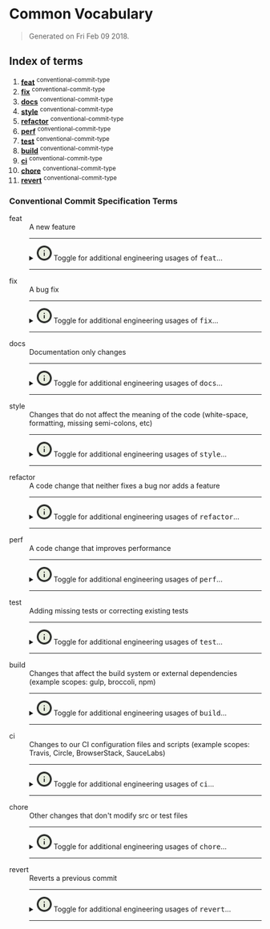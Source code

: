 # Common Vocabulary

> Generated on Fri Feb 09 2018.

## Index of terms

1.  [**feat**](#feat) <sup>conventional-commit-type</sup>
1.  [**fix**](#fix) <sup>conventional-commit-type</sup>
1.  [**docs**](#docs) <sup>conventional-commit-type</sup>
1.  [**style**](#style) <sup>conventional-commit-type</sup>
1.  [**refactor**](#refactor) <sup>conventional-commit-type</sup>
1.  [**perf**](#perf) <sup>conventional-commit-type</sup>
1.  [**test**](#test) <sup>conventional-commit-type</sup>
1.  [**build**](#build) <sup>conventional-commit-type</sup>
1.  [**ci**](#ci) <sup>conventional-commit-type</sup>
1.  [**chore**](#chore) <sup>conventional-commit-type</sup>
1.  [**revert**](#revert) <sup>conventional-commit-type</sup>

### Conventional Commit Specification Terms

<dl>
<dt><a name="feat"></a>feat</dt>
<dd>A new feature
  <hr>
  <details>
  <summary><img src="https://raw.githubusercontent.com/commonality/common-vocabulary/master/docs/img/icons8/icon-info-30.png" alt="More info"> Toggle for additional engineering usages of <samp>feat</samp>...</summary>
  <ul><p>
  <!-- categories -->

  <p><em>Category</em>
  <blockquote><ul>
    <li>conventional-commit-type</li>
  </blockquote>

  <!-- commit log headers -->

  <!-- labels -->

</details>
<hr>
</dd>
</ul>
<!-- definition -->
<dt><a name="fix"></a>fix</dt>
<dd>A bug fix
  <hr>
  <details>
  <summary><img src="https://raw.githubusercontent.com/commonality/common-vocabulary/master/docs/img/icons8/icon-info-30.png" alt="More info"> Toggle for additional engineering usages of <samp>fix</samp>...</summary>
  <ul><p>
  <!-- categories -->

  <p><em>Category</em>
  <blockquote><ul>
    <li>conventional-commit-type</li>
  </blockquote>

  <!-- commit log headers -->

  <!-- labels -->

</details>
<hr>
</dd>
</ul>
<!-- definition -->
<dt><a name="docs"></a>docs</dt>
<dd>Documentation only changes
  <hr>
  <details>
  <summary><img src="https://raw.githubusercontent.com/commonality/common-vocabulary/master/docs/img/icons8/icon-info-30.png" alt="More info"> Toggle for additional engineering usages of <samp>docs</samp>...</summary>
  <ul><p>
  <!-- categories -->

  <p><em>Category</em>
  <blockquote><ul>
    <li>conventional-commit-type</li>
  </blockquote>

  <!-- commit log headers -->

  <!-- labels -->

</details>
<hr>
</dd>
</ul>
<!-- definition -->
<dt><a name="style"></a>style</dt>
<dd>Changes that do not affect the meaning of the code (white-space, formatting, missing semi-colons, etc)
  <hr>
  <details>
  <summary><img src="https://raw.githubusercontent.com/commonality/common-vocabulary/master/docs/img/icons8/icon-info-30.png" alt="More info"> Toggle for additional engineering usages of <samp>style</samp>...</summary>
  <ul><p>
  <!-- categories -->

  <p><em>Category</em>
  <blockquote><ul>
    <li>conventional-commit-type</li>
  </blockquote>

  <!-- commit log headers -->

  <!-- labels -->

</details>
<hr>
</dd>
</ul>
<!-- definition -->
<dt><a name="refactor"></a>refactor</dt>
<dd>A code change that neither fixes a bug nor adds a feature
  <hr>
  <details>
  <summary><img src="https://raw.githubusercontent.com/commonality/common-vocabulary/master/docs/img/icons8/icon-info-30.png" alt="More info"> Toggle for additional engineering usages of <samp>refactor</samp>...</summary>
  <ul><p>
  <!-- categories -->

  <p><em>Category</em>
  <blockquote><ul>
    <li>conventional-commit-type</li>
  </blockquote>

  <!-- commit log headers -->

  <!-- labels -->

</details>
<hr>
</dd>
</ul>
<!-- definition -->
<dt><a name="perf"></a>perf</dt>
<dd>A code change that improves performance
  <hr>
  <details>
  <summary><img src="https://raw.githubusercontent.com/commonality/common-vocabulary/master/docs/img/icons8/icon-info-30.png" alt="More info"> Toggle for additional engineering usages of <samp>perf</samp>...</summary>
  <ul><p>
  <!-- categories -->

  <p><em>Category</em>
  <blockquote><ul>
    <li>conventional-commit-type</li>
  </blockquote>

  <!-- commit log headers -->

  <!-- labels -->

</details>
<hr>
</dd>
</ul>
<!-- definition -->
<dt><a name="test"></a>test</dt>
<dd>Adding missing tests or correcting existing tests
  <hr>
  <details>
  <summary><img src="https://raw.githubusercontent.com/commonality/common-vocabulary/master/docs/img/icons8/icon-info-30.png" alt="More info"> Toggle for additional engineering usages of <samp>test</samp>...</summary>
  <ul><p>
  <!-- categories -->

  <p><em>Category</em>
  <blockquote><ul>
    <li>conventional-commit-type</li>
  </blockquote>

  <!-- commit log headers -->

  <!-- labels -->

</details>
<hr>
</dd>
</ul>
<!-- definition -->
<dt><a name="build"></a>build</dt>
<dd>Changes that affect the build system or external dependencies (example scopes: gulp, broccoli, npm)
  <hr>
  <details>
  <summary><img src="https://raw.githubusercontent.com/commonality/common-vocabulary/master/docs/img/icons8/icon-info-30.png" alt="More info"> Toggle for additional engineering usages of <samp>build</samp>...</summary>
  <ul><p>
  <!-- categories -->

  <p><em>Category</em>
  <blockquote><ul>
    <li>conventional-commit-type</li>
  </blockquote>

  <!-- commit log headers -->

  <!-- labels -->

</details>
<hr>
</dd>
</ul>
<!-- definition -->
<dt><a name="ci"></a>ci</dt>
<dd>Changes to our CI configuration files and scripts (example scopes: Travis, Circle, BrowserStack, SauceLabs)
  <hr>
  <details>
  <summary><img src="https://raw.githubusercontent.com/commonality/common-vocabulary/master/docs/img/icons8/icon-info-30.png" alt="More info"> Toggle for additional engineering usages of <samp>ci</samp>...</summary>
  <ul><p>
  <!-- categories -->

  <p><em>Category</em>
  <blockquote><ul>
    <li>conventional-commit-type</li>
  </blockquote>

  <!-- commit log headers -->

  <!-- labels -->

</details>
<hr>
</dd>
</ul>
<!-- definition -->
<dt><a name="chore"></a>chore</dt>
<dd>Other changes that don't modify src or test files
  <hr>
  <details>
  <summary><img src="https://raw.githubusercontent.com/commonality/common-vocabulary/master/docs/img/icons8/icon-info-30.png" alt="More info"> Toggle for additional engineering usages of <samp>chore</samp>...</summary>
  <ul><p>
  <!-- categories -->

  <p><em>Category</em>
  <blockquote><ul>
    <li>conventional-commit-type</li>
  </blockquote>

  <!-- commit log headers -->

  <!-- labels -->

</details>
<hr>
</dd>
</ul>
<!-- definition -->
<dt><a name="revert"></a>revert</dt>
<dd>Reverts a previous commit
  <hr>
  <details>
  <summary><img src="https://raw.githubusercontent.com/commonality/common-vocabulary/master/docs/img/icons8/icon-info-30.png" alt="More info"> Toggle for additional engineering usages of <samp>revert</samp>...</summary>
  <ul><p>
  <!-- categories -->

  <p><em>Category</em>
  <blockquote><ul>
    <li>conventional-commit-type</li>
  </blockquote>

  <!-- commit log headers -->

  <!-- labels -->

</details>
<hr>
</dd>
</ul>
</dl>
